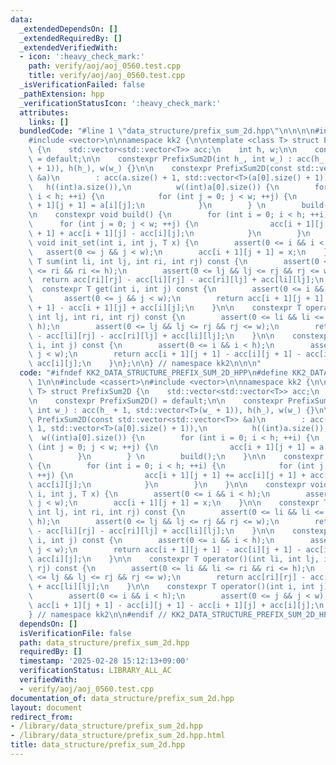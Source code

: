 ```yaml
---
data:
  _extendedDependsOn: []
  _extendedRequiredBy: []
  _extendedVerifiedWith:
  - icon: ':heavy_check_mark:'
    path: verify/aoj/aoj_0560.test.cpp
    title: verify/aoj/aoj_0560.test.cpp
  _isVerificationFailed: false
  _pathExtension: hpp
  _verificationStatusIcon: ':heavy_check_mark:'
  attributes:
    links: []
  bundledCode: "#line 1 \"data_structure/prefix_sum_2d.hpp\"\n\n\n\n#include <cassert>\n\
    #include <vector>\n\nnamespace kk2 {\n\ntemplate <class T> struct PrefixSum2D\
    \ {\n    std::vector<std::vector<T>> acc;\n    int h, w;\n\n    constexpr PrefixSum2D()\
    \ = default;\n\n    constexpr PrefixSum2D(int h_, int w_) : acc(h_ + 1, std::vector<T>(w_\
    \ + 1)), h(h_), w(w_) {}\n\n    constexpr PrefixSum2D(const std::vector<std::vector<T>>\
    \ &a)\n        : acc(a.size() + 1, std::vector<T>(a[0].size() + 1)),\n       \
    \   h((int)a.size()),\n          w((int)a[0].size()) {\n        for (int i = 0;\
    \ i < h; ++i) {\n            for (int j = 0; j < w; ++j) {\n                acc[i\
    \ + 1][j + 1] = a[i][j];\n            }\n        } \n        build();\n    }\n\
    \n    constexpr void build() {\n        for (int i = 0; i < h; ++i) {\n      \
    \      for (int j = 0; j < w; ++j) {\n                acc[i + 1][j + 1] += acc[i][j\
    \ + 1] + acc[i + 1][j] - acc[i][j];\n            }\n        }\n    }\n\n    constexpr\
    \ void init_set(int i, int j, T x) {\n        assert(0 <= i && i < h);\n     \
    \   assert(0 <= j && j < w);\n        acc[i + 1][j + 1] = x;\n    }\n\n    constexpr\
    \ T sum(int li, int lj, int ri, int rj) const {\n        assert(0 <= li && li\
    \ <= ri && ri <= h);\n        assert(0 <= lj && lj <= rj && rj <= w);\n      \
    \  return acc[ri][rj] - acc[li][rj] - acc[ri][lj] + acc[li][lj];\n    }\n\n  \
    \  constexpr T get(int i, int j) const {\n        assert(0 <= i && i < h);\n \
    \       assert(0 <= j && j < w);\n        return acc[i + 1][j + 1] - acc[i][j\
    \ + 1] - acc[i + 1][j] + acc[i][j];\n    }\n\n    constexpr T operator()(int li,\
    \ int lj, int ri, int rj) const {\n        assert(0 <= li && li <= ri && ri <=\
    \ h);\n        assert(0 <= lj && lj <= rj && rj <= w);\n        return acc[ri][rj]\
    \ - acc[li][rj] - acc[ri][lj] + acc[li][lj];\n    }\n\n    constexpr T operator()(int\
    \ i, int j) const {\n        assert(0 <= i && i < h);\n        assert(0 <= j &&\
    \ j < w);\n        return acc[i + 1][j + 1] - acc[i][j + 1] - acc[i + 1][j] +\
    \ acc[i][j];\n    }\n};\n\n} // namespace kk2\n\n\n"
  code: "#ifndef KK2_DATA_STRUCTURE_PREFIX_SUM_2D_HPP\n#define KK2_DATA_STRUCTURE_PREFIX_SUM_2D_HPP\
    \ 1\n\n#include <cassert>\n#include <vector>\n\nnamespace kk2 {\n\ntemplate <class\
    \ T> struct PrefixSum2D {\n    std::vector<std::vector<T>> acc;\n    int h, w;\n\
    \n    constexpr PrefixSum2D() = default;\n\n    constexpr PrefixSum2D(int h_,\
    \ int w_) : acc(h_ + 1, std::vector<T>(w_ + 1)), h(h_), w(w_) {}\n\n    constexpr\
    \ PrefixSum2D(const std::vector<std::vector<T>> &a)\n        : acc(a.size() +\
    \ 1, std::vector<T>(a[0].size() + 1)),\n          h((int)a.size()),\n        \
    \  w((int)a[0].size()) {\n        for (int i = 0; i < h; ++i) {\n            for\
    \ (int j = 0; j < w; ++j) {\n                acc[i + 1][j + 1] = a[i][j];\n  \
    \          }\n        } \n        build();\n    }\n\n    constexpr void build()\
    \ {\n        for (int i = 0; i < h; ++i) {\n            for (int j = 0; j < w;\
    \ ++j) {\n                acc[i + 1][j + 1] += acc[i][j + 1] + acc[i + 1][j] -\
    \ acc[i][j];\n            }\n        }\n    }\n\n    constexpr void init_set(int\
    \ i, int j, T x) {\n        assert(0 <= i && i < h);\n        assert(0 <= j &&\
    \ j < w);\n        acc[i + 1][j + 1] = x;\n    }\n\n    constexpr T sum(int li,\
    \ int lj, int ri, int rj) const {\n        assert(0 <= li && li <= ri && ri <=\
    \ h);\n        assert(0 <= lj && lj <= rj && rj <= w);\n        return acc[ri][rj]\
    \ - acc[li][rj] - acc[ri][lj] + acc[li][lj];\n    }\n\n    constexpr T get(int\
    \ i, int j) const {\n        assert(0 <= i && i < h);\n        assert(0 <= j &&\
    \ j < w);\n        return acc[i + 1][j + 1] - acc[i][j + 1] - acc[i + 1][j] +\
    \ acc[i][j];\n    }\n\n    constexpr T operator()(int li, int lj, int ri, int\
    \ rj) const {\n        assert(0 <= li && li <= ri && ri <= h);\n        assert(0\
    \ <= lj && lj <= rj && rj <= w);\n        return acc[ri][rj] - acc[li][rj] - acc[ri][lj]\
    \ + acc[li][lj];\n    }\n\n    constexpr T operator()(int i, int j) const {\n\
    \        assert(0 <= i && i < h);\n        assert(0 <= j && j < w);\n        return\
    \ acc[i + 1][j + 1] - acc[i][j + 1] - acc[i + 1][j] + acc[i][j];\n    }\n};\n\n\
    } // namespace kk2\n\n#endif // KK2_DATA_STRUCTURE_PREFIX_SUM_2D_HPP\n"
  dependsOn: []
  isVerificationFile: false
  path: data_structure/prefix_sum_2d.hpp
  requiredBy: []
  timestamp: '2025-02-28 15:12:13+09:00'
  verificationStatus: LIBRARY_ALL_AC
  verifiedWith:
  - verify/aoj/aoj_0560.test.cpp
documentation_of: data_structure/prefix_sum_2d.hpp
layout: document
redirect_from:
- /library/data_structure/prefix_sum_2d.hpp
- /library/data_structure/prefix_sum_2d.hpp.html
title: data_structure/prefix_sum_2d.hpp
---
```

